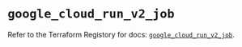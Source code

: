 # `google_cloud_run_v2_job`

Refer to the Terraform Registory for docs: [`google_cloud_run_v2_job`](https://www.terraform.io/docs/providers/google-beta/r/google_cloud_run_v2_job).
